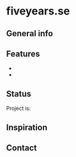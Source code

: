 # fiveyears.se
> 


## General info
[]()


## Features

* 
* 


## Status
Project is: 


## Inspiration


## Contact

